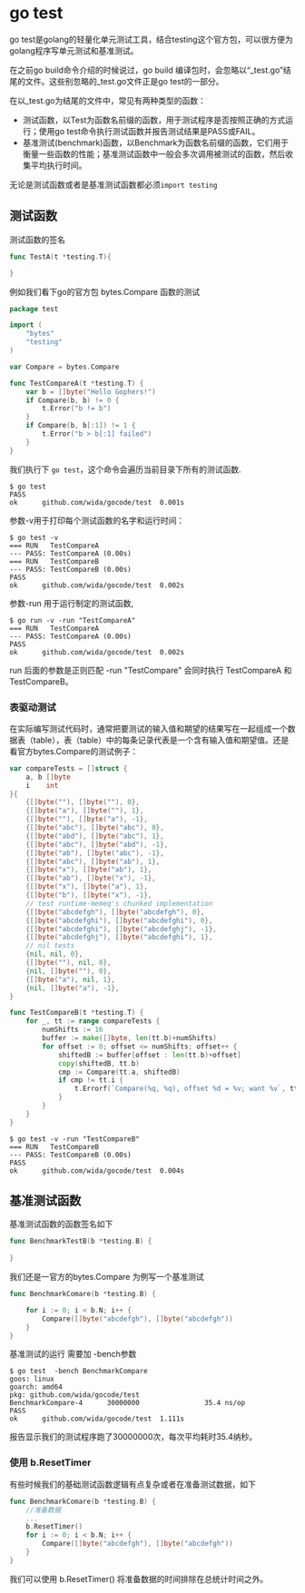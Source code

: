 # go test 

go test是golang的轻量化单元测试工具，结合testing这个官方包，可以很方便为golang程序写单元测试和基准测试。

在之前go build命令介绍的时候说过，go build 编译包时，会忽略以“_test.go”结尾的文件。这些别忽略的_test.go文件正是go test的一部分。

在以_test.go为结尾的文件中，常见有两种类型的函数：

- 测试函数，以Test为函数名前缀的函数，用于测试程序是否按照正确的方式运行；使用go test命令执行测试函数并报告测试结果是PASS或FAIL。
- 基准测试(benchmark)函数，以Benchmark为函数名前缀的函数，它们用于衡量一些函数的性能；基准测试函数中一般会多次调用被测试的函数，然后收集平均执行时间。


无论是测试函数或者是基准测试函数都必须`import testing` 

## 测试函数

测试函数的签名

```go
func TestA(t *testing.T){

}
```
例如我们看下go的官方包 bytes.Compare 函数的测试


```go
package test

import (
	"bytes"
	"testing"
)

var Compare = bytes.Compare

func TestCompareA(t *testing.T) {
	var b = []byte("Hello Gophers!")
	if Compare(b, b) != 0 {
		t.Error("b != b")
	}
	if Compare(b, b[:1]) != 1 {
		t.Error("b > b[:1] failed")
	}
}
```

我们执行下 ```go test```，这个命令会遍历当前目录下所有的测试函数.
```
$ go test 
PASS
ok      github.com/wida/gocode/test  0.001s
```

参数-v用于打印每个测试函数的名字和运行时间：

```
$ go test -v
=== RUN   TestCompareA
--- PASS: TestCompareA (0.00s)
=== RUN   TestCompareB
--- PASS: TestCompareB (0.00s)
PASS
ok      github.com/wida/gocode/test  0.002s
```

参数-run 用于运行制定的测试函数,

```
$ go run -v -run "TestCompareA"
=== RUN   TestCompareA
--- PASS: TestCompareA (0.00s)
PASS
ok      github.com/wida/gocode/test  0.002s
```
run 后面的参数是正则匹配 -run "TestCompare" 会同时执行 TestCompareA 和 TestCompareB。


### 表驱动测试
在实际编写测试代码时，通常把要测试的输入值和期望的结果写在一起组成一个数据表（table），表（table）中的每条记录代表是一个含有输入值和期望值。还是看官方bytes.Compare的测试例子：

```go
var compareTests = []struct {
	a, b []byte
	i    int
}{
	{[]byte(""), []byte(""), 0},
	{[]byte("a"), []byte(""), 1},
	{[]byte(""), []byte("a"), -1},
	{[]byte("abc"), []byte("abc"), 0},
	{[]byte("abd"), []byte("abc"), 1},
	{[]byte("abc"), []byte("abd"), -1},
	{[]byte("ab"), []byte("abc"), -1},
	{[]byte("abc"), []byte("ab"), 1},
	{[]byte("x"), []byte("ab"), 1},
	{[]byte("ab"), []byte("x"), -1},
	{[]byte("x"), []byte("a"), 1},
	{[]byte("b"), []byte("x"), -1},
	// test runtime·memeq's chunked implementation
	{[]byte("abcdefgh"), []byte("abcdefgh"), 0},
	{[]byte("abcdefghi"), []byte("abcdefghi"), 0},
	{[]byte("abcdefghi"), []byte("abcdefghj"), -1},
	{[]byte("abcdefghj"), []byte("abcdefghi"), 1},
	// nil tests
	{nil, nil, 0},
	{[]byte(""), nil, 0},
	{nil, []byte(""), 0},
	{[]byte("a"), nil, 1},
	{nil, []byte("a"), -1},
}

func TestCompareB(t *testing.T) {
	for _, tt := range compareTests {
		numShifts := 16
		buffer := make([]byte, len(tt.b)+numShifts)
		for offset := 0; offset <= numShifts; offset++ {
			shiftedB := buffer[offset : len(tt.b)+offset]
			copy(shiftedB, tt.b)
			cmp := Compare(tt.a, shiftedB)
			if cmp != tt.i {
				t.Errorf(`Compare(%q, %q), offset %d = %v; want %v`, tt.a, tt.b, offset, cmp, tt.i)
			}
		}
	}
}
```
```
$ go test -v -run "TestCompareB"
=== RUN   TestCompareB
--- PASS: TestCompareB (0.00s)
PASS
ok      github.com/wida/gocode/test  0.004s
```

## 基准测试函数

基准测试函数的函数签名如下

```go
func BenchmarkTestB(b *testing.B) {
  
}
```

我们还是一官方的bytes.Compare 为例写一个基准测试

```go
func BenchmarkComare(b *testing.B) {

	for i := 0; i < b.N; i++ {
		Compare([]byte("abcdefgh"), []byte("abcdefgh"))
	}
}
```

基准测试的运行 需要加 -bench参数

```
$ go test  -bench BenchmarkCompare
goos: linux
goarch: amd64
pkg: github.com/wida/gocode/test
BenchmarkCompare-4      30000000                35.4 ns/op
PASS
ok      github.com/wida/gocode/test  1.111s
```
报告显示我们的测试程序跑了30000000次，每次平均耗时35.4纳秒。

### 使用 b.ResetTimer
有些时候我们的基础测试函数逻辑有点复杂或者在准备测试数据，如下

```go
func BenchmarkComare(b *testing.B) {
    //准备数据
    ...
    b.ResetTimer()
	for i := 0; i < b.N; i++ {
		Compare([]byte("abcdefgh"), []byte("abcdefgh"))
	}
}
```
我们可以使用 b.ResetTimer() 将准备数据的时间排除在总统计时间之外。
